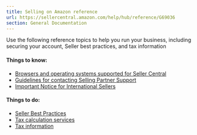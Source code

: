 ```yaml
---
title: Selling on Amazon reference
url: https://sellercentral.amazon.com/help/hub/reference/G69036
section: General Documentation
---
```


Use the following reference topics to help you run your business, including
securing your account, Seller best practices, and tax information

#### Things to know:

  * [Browsers and operating systems supported for Seller Central](/gp/help/G21361)
  * [Guidelines for contacting Selling Partner Support](/gp/help/GK3V2JYCN2P28BFX)
  * [Important Notice for International Sellers](/gp/help/G201033090)

#### Things to do:

  * [Seller Best Practices](/gp/help/G200587810)
  * [Tax calculation services](/gp/help/G200787660)
  * [Tax information](/gp/help/GB2QPPH8MNH8FPB8)

